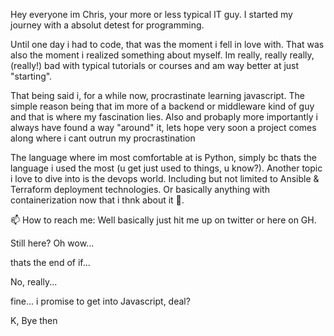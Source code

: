 
Hey everyone im Chris, your more or less typical IT guy.
I started my journey with a absolut detest for programming.

Until one day i had to code, that was the moment i fell in love with.
That was also the moment i realized something about myself.
Im really, really really, (really!) bad with typical tutorials or courses and am way better at just "starting".

That being said i, for a while now, procrastinate learning javascript.
The simple reason being that im more of a backend or middleware kind of guy and that is where my fascination lies.
Also and probaply more importantly i always have found a way "around" it, lets hope very soon a project comes along where i cant outrun my procrastination

The language where im most comfortable at is Python, simply bc thats the language i used the most (u get just used to things, u know?).
Another topic i love to dive into is the devops world. Including but not limited to Ansible  & Terraform deployment technologies.
Or basically anything with containerization now that i thnk about it 👀.


📫 How to reach me: Well basically just hit me up on twitter or here on GH.


Still here? Oh wow...


thats the end of if... 

No, really...

fine... i promise to get into Javascript, deal?


K, Bye then


<!---
CHSchuepfer/CHSchuepfer is a ✨ special ✨ repository because its `README.md` (this file) appears on your GitHub profile.
You can click the Preview link to take a look at your changes.
--->
